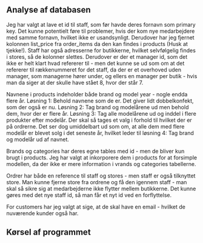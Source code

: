 
## Analyse af databasen

Jeg har valgt at lave et id til staff, som før havde deres fornavn som primary key. Det kunne potentielt føre til problemer, hvis der kom nye medarbejdere med samme fornavn, hvilket ikke er usandsynligt. Derudover har jeg fjernet kolonnen list_price fra order_items da den kan findes i products (Husk at tjekke!). Staff har også adresserne for butikkerne, hvilket selvfølgelig findes i stores, så de kolonner slettes. Derudover er der et manager id, som det ikke er helt klart hvad refererer til - men det kunne se ud som om at det refererer til rækkenummeret for det staff, da der er et overhoved uden manager, som managerne hører under, og ellers en manager per butik - hvis man da siger at der skulle have stået 8, hvor der står 7.

Navnene i products indeholder både brand og model year - nogle endda flere år. Løsning 1: Behold navnene som de er. Det giver lidt dobbelkonfekt, som der også er nu. Løsning 2: Tag brand og modelårene ud men behold dem, hvor der er flere år. Løsning 3: Tag alle modelårene ud og inddel i flere produkter efter modelår. Der skal så tages et valg i forhold til hvilket der er på ordrerne. Det ser dog umiddelbart ud som om, at alle dem med flere modelår er blevet solg i det seneste år, hvilket leder til løsning 4: Tag brand og modelår ud af navnet.

Brands og categories har deres egne tables med id - men de bliver kun brugt i products. Jeg har valgt at inkorporere dem i products for at forsimple modellen, da der ikke er mere information i vrands og categories tabellerne.

Ordrer har både en reference til staff og stores - men staff er også tilknyttet store. Man kunne fjerne store fra ordrene og få den igennem staff - man skal så sikre sig at medarbejderne ikke flytter mellem butikkerne. Det kunne gøres med det nye staff id, så man får et nyt id ved en forflyttelse.

For customers har jeg valgt at sige, at de skal have en email - hvilket de nuværende kunder også har.

## Kørsel af programmet

